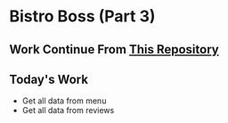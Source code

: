 # Bistro Boss (Part 3)

## Work Continue From [This Repository](https://github.com/rootnure/bistro-boss-part-2-server-65)

## Today's Work
- Get all data from menu
- Get all data from reviews